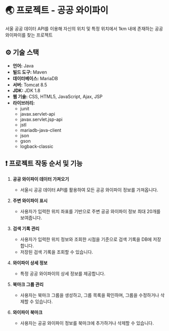 # 🌏 프로젝트 - 공공 와이파이

서울 공공 데이터 API를 이용해 자신의 위치 및 특정 위치에서 1km 내에 존재하는 공공 와이파이를 찾는 프로젝트

## ⚙ 기술 스택
- **언어:** Java
- **빌드 도구:** Maven
- **데이터베이스:** MariaDB
- **서버:** Tomcat 8.5
- **JDK:** JDK 1.8
- **웹 기술:** CSS, HTML5, JavaScript, Ajax, JSP
- **라이브러리:** 
  - junit
  - javax.servlet-api
  - javax.servlet.jsp-api
  - jstl
  - mariadb-java-client
  - json
  - gson
  - logback-classic

## ❗ 프로젝트 작동 순서 및 기능

1. **공공 와이파이 데이터 가져오기**
   - 서울시 공공 데이터 API를 활용하여 모든 공공 와이파이 정보를 가져옵니다.

2. **주변 와이파이 표시**
   - 사용자가 입력한 위치 좌표를 기반으로 주변 공공 와이파이 정보 최대 20개를 보여줍니다.

3. **검색 기록 관리**
   - 사용자가 입력한 위치 정보와 조회한 시점을 기준으로 검색 기록을 DB에 저장합니다.
   - 저장된 검색 기록을 조회할 수 있습니다.

4. **와이파이 상세 정보**
   - 특정 공공 와이파이의 상세 정보를 제공합니다.

5. **북마크 그룹 관리**
   - 사용자는 북마크 그룹을 생성하고, 그룹 목록을 확인하며, 그룹을 수정하거나 삭제할 수 있습니다.

6. **와이파이 북마크**
   - 사용자는 공공 와이파이 정보를 북마크에 추가하거나 삭제할 수 있습니다.
